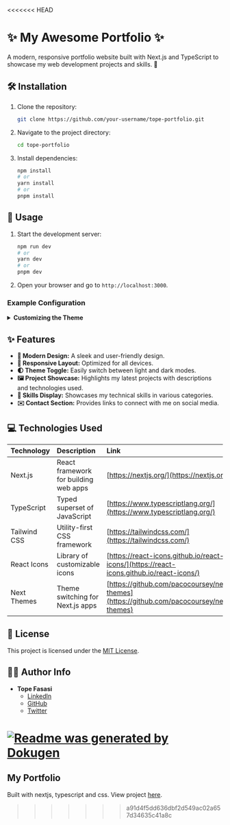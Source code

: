 <<<<<<< HEAD
# ✨ My Awesome Portfolio ✨

A modern, responsive portfolio website built with Next.js and TypeScript to showcase my web development projects and skills. 🚀

## 🛠️ Installation

1.  Clone the repository:

    ```bash
    git clone https://github.com/your-username/tope-portfolio.git
    ```
2.  Navigate to the project directory:

    ```bash
    cd tope-portfolio
    ```
3.  Install dependencies:

    ```bash
    npm install
    # or
    yarn install
    # or
    pnpm install
    ```

## 🚀 Usage

1.  Start the development server:

    ```bash
    npm run dev
    # or
    yarn dev
    # or
    pnpm dev
    ```
2.  Open your browser and go to `http://localhost:3000`.

### Example Configuration

<details>
  <summary><b>Customizing the Theme</b></summary>

To change the default theme, modify the `tailwind.config.ts` file:

```typescript
// tailwind.config.ts
/** @type {import('tailwindcss').Config} */
module.exports = {
  darkMode: 'class',
  // ...
};
```
</details>

## ✨ Features

*   **🎨 Modern Design:** A sleek and user-friendly design.
*   **📱 Responsive Layout:** Optimized for all devices.
*   **🌓 Theme Toggle:** Easily switch between light and dark modes.
*   **🖼️ Project Showcase:** Highlights my latest projects with descriptions and technologies used.
*   **🌱 Skills Display:** Showcases my technical skills in various categories.
*   **✉️ Contact Section:** Provides links to connect with me on social media.

## 💻 Technologies Used

| Technology    | Description                               | Link                                  |
| :------------ | :---------------------------------------- | :------------------------------------ |
| Next.js       | React framework for building web apps      | [https://nextjs.org/](https://nextjs.org/) |
| TypeScript    | Typed superset of JavaScript              | [https://www.typescriptlang.org/](https://www.typescriptlang.org/) |
| Tailwind CSS  | Utility-first CSS framework               | [https://tailwindcss.com/](https://tailwindcss.com/) |
| React Icons   | Library of customizable icons             | [https://react-icons.github.io/react-icons/](https://react-icons.github.io/react-icons/) |
| Next Themes   | Theme switching for Next.js apps          | [https://github.com/pacocoursey/next-themes](https://github.com/pacocoursey/next-themes) |

## 📄 License

This project is licensed under the [MIT License](https://opensource.org/licenses/MIT).

## 🧑‍💻 Author Info

*   **Tope Fasasi**
    *   [LinkedIn](https://linkedin.com/in/your-linkedin)
    *   [GitHub](https://github.com/your-github)
    *   [Twitter](https://twitter.com/your-twitter)

[![Readme was generated by Dokugen](https://img.shields.io/badge/Built%20with-Dokugen-brightgreen)](https://github.com/samueltuoyo15/Dokugen)
=======
## My Portfolio
Built with nextjs, typescript and css. View project [here](https://topefasasi.netlify.app/).
>>>>>>> a91d4f5dd636dbf2d549ac02a657d34635c41a8c

